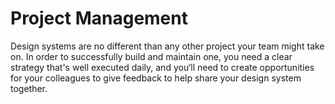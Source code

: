 # Project Management

Design systems are no different than any other project your team might take on. In order to successfully build and maintain one, you need a clear strategy that's well executed daily, and you‘ll need to create opportunities for your colleagues to give feedback to help share your design system together.
